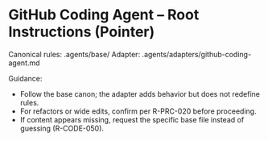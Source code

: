 # GitHub Coding Agent – Root Instructions (Pointer)

Canonical rules: .agents/base/
Adapter:         .agents/adapters/github-coding-agent.md

Guidance:
- Follow the base canon; the adapter adds behavior but does not redefine rules.
- For refactors or wide edits, confirm per R-PRC-020 before proceeding.
- If content appears missing, request the specific base file instead of guessing (R-CODE-050).
